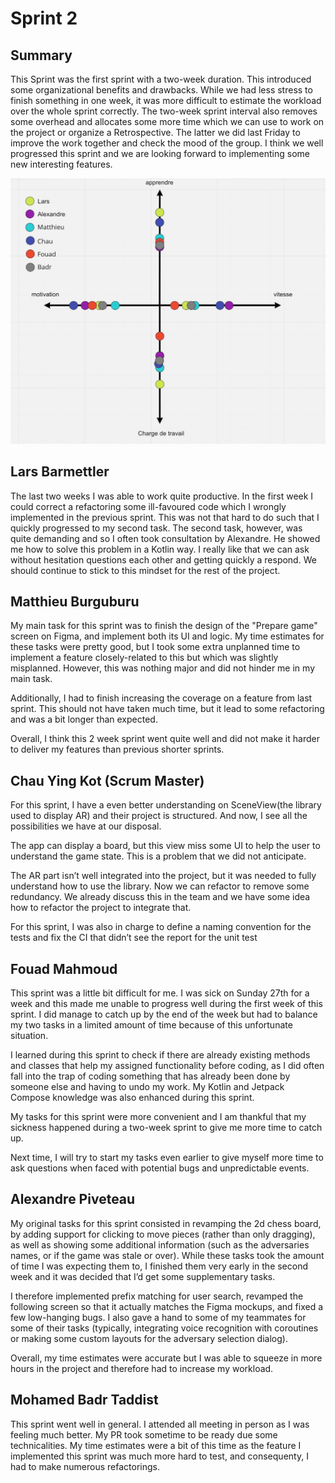 # Sprint 2

## Summary

This Sprint was the first sprint with a two-week duration. This introduced some organizational benefits and drawbacks. While we had less stress to finish something in one week, it was more difficult to estimate the workload over the whole sprint correctly. The two-week sprint interval also removes some overhead and allocates some more time which we can use to work on the project or organize a Retrospective. The latter we did last Friday to improve the work together and check the mood of the group. I think we well progressed this sprint and we are looking forward to implementing some new interesting features.

![Moodboard of the retrospective](image/mood-board.jpg)


## Lars Barmettler

The last two weeks I was able to work quite productive. In the first week I could correct a refactoring some ill-favoured code which I wrongly implemented in the previous sprint. This was not that hard to do such that I quickly progressed to my second task. The second task, however, was quite demanding and so I often took consultation by Alexandre. He showed me how to solve this problem in a Kotlin way. I really like that we can ask without hesitation questions each other and getting quickly a respond. We should continue to stick to this mindset for the rest of the project.

## Matthieu Burguburu

My main task for this sprint was to finish the design of the "Prepare game" screen on Figma, and implement both its UI and logic. My time estimates for these tasks were pretty good, but I took some extra unplanned time to implement a feature closely-related to this but which was slightly misplanned. However, this was nothing major and did not hinder me in my main task.

Additionally, I had to finish increasing the coverage on a feature from last sprint. This should not have taken much time, but it lead to some refactoring and was a bit longer than expected.

Overall, I think this 2 week sprint went quite well and did not make it harder to deliver my features than previous shorter sprints.

## Chau Ying Kot (Scrum Master)

For this sprint, I have a even better understanding on SceneView(the library used to display AR) and their project is structured. And now, I see all the possibilities we have at our disposal.

The app can display a board, but this view miss some UI to help the user to understand the game state. This is a problem that we did not anticipate.

The AR part isn’t well integrated into the project, but it was needed to fully understand how to use the library. Now we can refactor to remove some redundancy. We already discuss this in the team and we have some idea how to refactor the project to integrate that.

For this sprint, I was also in charge to define a naming convention for the tests and fix the CI that didn’t see the report for the unit test

## Fouad Mahmoud

This sprint was a little bit difficult for me. I was sick on Sunday 27th for a week and this made me unable to progress well during the first week of this sprint. I did manage to catch up by the end of the week but had to balance my two tasks in a limited amount of time because of this unfortunate situation. 

I learned during this sprint to check if there are already existing methods and classes that help my assigned functionality before coding, as I did often fall into the trap of coding something that has already been done by someone else and having to undo my work. My Kotlin and Jetpack Compose knowledge was also enhanced during this sprint.

My tasks for this sprint were more convenient and I am thankful that my sickness happened during a two-week sprint to give me more time to catch up.

Next time, I will try to start my tasks even earlier to give myself more time to ask questions when faced with potential bugs and unpredictable events.

## Alexandre Piveteau 

My original tasks for this sprint consisted in revamping the 2d chess board, by adding support for clicking to move pieces (rather than only dragging), as well as showing some additional information (such as the adversaries names, or if the game was stale or over). While these tasks took the amount of time I was expecting them to, I finished them very early in the second week and it was decided that I’d get some supplementary tasks.

I therefore implemented prefix matching for user search, revamped the following screen so that it actually matches the Figma mockups, and fixed a few low-hanging bugs. I also gave a hand to some of my teammates for some of their tasks (typically, integrating voice recognition with coroutines or making some custom layouts for the adversary selection dialog).

Overall, my time estimates were accurate but I was able to squeeze in more hours in the project and therefore had to increase my workload.
## Mohamed Badr Taddist 

This sprint went well in general. I attended all meeting in person as I was feeling much better. My PR took sometime to be ready due some technicalities. My time estimates were a bit of this time as the feature I implemented this sprint was much more hard to test, and consequenty, I had to make numerous refactorings.